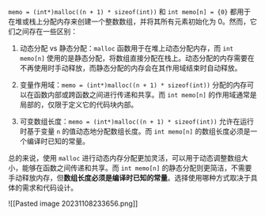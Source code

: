 `memo = (int*)malloc((n + 1) * sizeof(int))` 和 `int memo[n] = {0}` 都用于在堆或栈上分配内存来创建一个整数数组，并将其所有元素初始化为 0。然而，它们之间存在一些区别：

1. 动态分配 vs 静态分配：`malloc` 函数用于在堆上动态分配内存，而 `int memo[n]` 使用的是静态分配，将数组直接分配在栈上。动态分配的内存需要在不再使用时手动释放，而静态分配的内存会在其作用域结束时自动释放。

2. 变量作用域：`memo = (int*)malloc((n + 1) * sizeof(int))` 分配的内存可以在函数内部或跨函数之间进行传递和共享。而 `int memo[n]` 的作用域通常是局部的，仅限于定义它的代码块内部。

3. 可变数组长度：`memo = (int*)malloc((n + 1) * sizeof(int))` 允许在运行时基于变量 `n` 的值动态地分配数组长度。而 `int memo[n]` 的数组长度必须是一个编译时已知的常量。

总的来说，使用 `malloc` 进行动态内存分配更加灵活，可以用于动态调整数组大小，能够在函数之间传递和共享。而 `int memo[n]` 的静态分配则更简洁，不需要手动释放内存，但**数组长度必须是编译时已知的常量**。选择使用哪种方式取决于具体的需求和代码设计。

![[Pasted image 20231108233656.png]]
